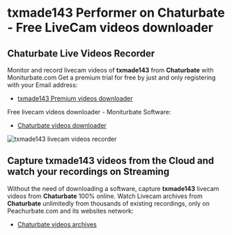 # txmade143 Performer on Chaturbate - Free LiveCam videos downloader

## Chaturbate Live Videos Recorder

Monitor and record livecam videos of **txmade143** from **Chaturbate** with Moniturbate.com
Get a premium trial for free by just and only registering with your Email address:
* [txmade143 Premium videos downloader](https://moniturbate.com/request-demo-licence-key.html)

Free livecam videos downloader - Moniturbate Software:
* [Chaturbate videos downloader](https://moniturbate.com/moniturbate-download-software.html)

![txmade143 livecam videos recorder](https://peachurnet.com/templates/moniturbate-software.png)


## Capture txmade143 videos from the Cloud and watch your recordings on Streaming

Without the need of downloading a software, capture **txmade143** livecam videos from **Chaturbate** 100% online.
Watch Livecam archives from **Chaturbate** unlimitedly from thousands of existing recordings, only on Peachurbate.com and its websites network:
* [Chaturbate videos archives](https://peachurnet.com/)